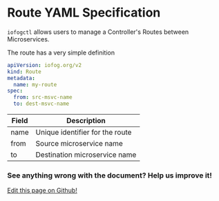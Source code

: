 # Route YAML Specification

`iofogctl` allows users to manage a Controller's Routes between Microservices.

The route has a very simple definition

```yaml
apiVersion: iofog.org/v2
kind: Route
metadata:
  name: my-route
spec:
  from: src-msvc-name
  to: dest-msvc-name
```

| Field | Description                     |
| ----- | ------------------------------- |
| name  | Unique identifier for the route |
| from  | Source microservice name        |
| to    | Destination microservice name   |

<aside class="notifications contribute">
  <h3><img src="/images/icos/ico-github.svg" alt="">See anything wrong with the document? Help us improve it!</h3>
  <a href="https://github.com/eclipse-iofog/iofog.org/edit/develop/content/docs/3.0/reference-iofogctl/reference-route.md"
    target="_blank">
    <p>Edit this page on Github!</p>
  </a>
</aside>

